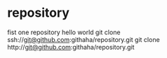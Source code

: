 repository
==========

fist one repository
hello world
git clone ssh://git@github.com:githaha/repository.git
git clone http://git@github.com:githaha/repository.git
